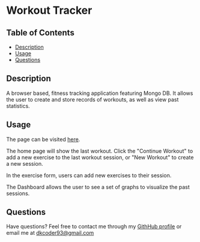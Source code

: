 # Workout Tracker


## Table of Contents
* [Description](#description)
* [Usage](#usage)
* [Questions](#questions)

## Description
A browser based, fitness tracking application featuring Mongo DB. It allows the user to create and store records of workouts, as well as view past statistics.

## Usage
The page can be visited [here](https://workout-tracker-dk.herokuapp.com/).

The home page will show the last workout. Click the "Continue Workout" to add a new exercise to the last workout session, or "New Workout" to create a new session. 

In the exercise form, users can add new exercises to their session.

The Dashboard allows the user to see a set of graphs to visualize the past sessions.

## Questions
Have questions? Feel free to contact me through my [GithHub profile](https://github.com/buneroskoviche) 
or email me at dkcoder93@gmail.com


